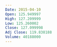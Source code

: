 ```yaml
---
Date: 2015-04-10
Open: 125.949997
High: 127.209999
Low: 125.260002
Close: 127.099998
Adj Close: 119.838188
Volume: 40188000
---
```

